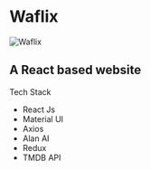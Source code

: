 # Waflix

![Waflix](/src/assets/images/Readme.PNG)

## A React based website

Tech Stack

- React Js
- Material UI
- Axios
- Alan AI
- Redux
- TMDB API
